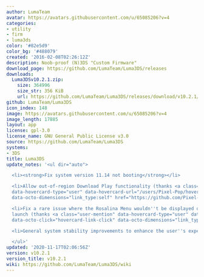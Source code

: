 ```yaml
---
author: LumaTeam
avatar: https://avatars.githubusercontent.com/u/65085206?v=4
categories:
- utility
- firm
- luma3ds
color: '#82e5d9'
color_bg: '#488079'
created: '2016-02-08T02:26:12Z'
description: Noob-proof (N)3DS "Custom Firmware"
download_page: https://github.com/LumaTeam/Luma3DS/releases
downloads:
  Luma3DSv10.2.1.zip:
    size: 364996
    size_str: 356 KiB
    url: https://github.com/LumaTeam/Luma3DS/releases/download/v10.2.1/Luma3DSv10.2.1.zip
github: LumaTeam/Luma3DS
icon_index: 148
image: https://avatars.githubusercontent.com/u/65085206?v=4
image_length: 17885
layout: app
license: gpl-3.0
license_name: GNU General Public License v3.0
source: https://github.com/LumaTeam/Luma3DS
systems:
- 3DS
title: Luma3DS
update_notes: '<ul dir="auto">

  <li><strong>Fix system version 11.14 not booting</strong></li>

  <li>Allow out-of-region Download Play functionality (thanks <a class="user-mention"
  data-hovercard-type="user" data-hovercard-url="/users/Pixel-Pop/hovercard" data-octo-click="hovercard-link-click"
  data-octo-dimensions="link_type:self" href="https://github.com/Pixel-Pop">@Pixel-Pop</a>)</li>

  <li>Fix a rare issue where the Rosalina Menu wouldn''t be displayed during application
  launch (thanks <a class="user-mention" data-hovercard-type="user" data-hovercard-url="/users/Nanquitas/hovercard"
  data-octo-click="hovercard-link-click" data-octo-dimensions="link_type:self" href="https://github.com/Nanquitas">@Nanquitas</a>)</li>

  <li>General system stability improvements to enhance the user''s experience</li>

  </ul>'
updated: '2020-11-17T02:06:56Z'
version: v10.2.1
version_title: v10.2.1
wiki: https://github.com/LumaTeam/Luma3DS/wiki
---
```

